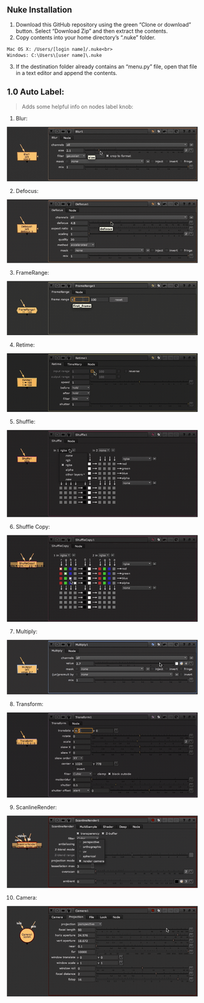 ## Nuke Installation

1. Download this GitHub repository using the green “Clone or download” button. Select “Download Zip” and then extract the contents.
2. Copy contents into your home directory’s “.nuke” folder.
  ```Linux: /home/[login name]/.nuke<br>
  Mac OS X: /Users/[login name]/.nuke<br>
  Windows: C:\Users\[user name]\.nuke
  ```
3. If the destination folder already contains an “menu.py” file, open that file in a text editor and append the contents.


## 1.0 Auto Label:

> Adds some helpful info on nodes label knob:

001. Blur:

![](/docs/autolabel/blur_node.gif)

002. Defocus:

![](/docs/autolabel/defocus_node.gif)

003. FrameRange:

![](/docs/autolabel/framerange_node.gif)

004. Retime:

![](/docs/autolabel/retime_node.gif)

005. Shuffle:

![](/docs/autolabel/shuffle_node.gif)

006. Shuffle Copy:

![](/docs/autolabel/shufflecopy_node.gif)

007. Multiply:

![](/docs/autolabel/multiply_node.gif)

008. Transform:

![](/docs/autolabel/transform_node.gif)

009. ScanlineRender:

![](/docs/autolabel/scanlineRender_node.gif)

010. Camera:

![](/docs/autolabel/camera_node.gif)
